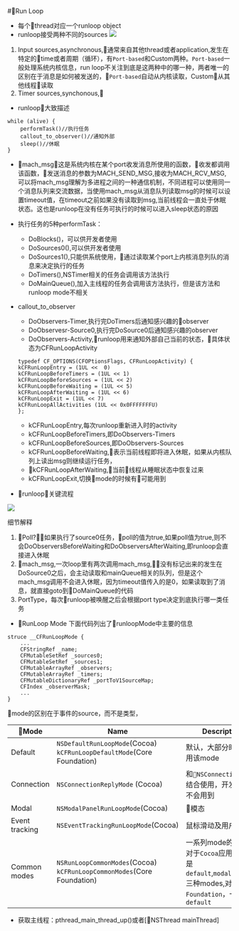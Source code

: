 #Run Loop
* 每个thread对应一个runloop object
* runloop接受两种不同的sources
![](/Users/maomaoshou/Documents/notes/assets/runloop.jpg)
1. Input sources,asynchronous,通常来自其他thread或者application,发生在特定的time或者周期（循环），有`Port-based`和Custom两种。`Port-based`一般处理系统内核信息，run loop不关注到底是这两种中的哪一种，两者唯一的区别在于消息是如何被发送的，`Port-based`自动从内核读取，Custom从其他线程读取
1. Timer sources,synchonous,
* runloop大致描述
 ```
 while (alive) {
     performTask()//执行任务
     callout_to_observer()//通知外部
     sleep()//休眠
 }
 ```
* mach_msg，这是系统内核在某个port收发消息所使用的函数，收发都调用该函数，发送消息的参数为MACH_SEND_MSG,接收为MACH_RCV_MSG,可以将mach_msg理解为多进程之间的一种通信机制，不同进程可以使用同一个消息队列来交流数据，当使用mach_msg从消息队列读取msg的时候可以设置timeout值，在timeout之前如果没有读取到msg,当前线程会一直处于休眠状态。这也是runloop在没有任务可执行的时候可以进入sleep状态的原因
* 执行任务的5种performTask：
    * DoBlocks()，可以供开发者使用
    * DoSources0(),可以供开发者使用
    * DoSources1(),只能供系统使用，通过读取某个port上内核消息列队的消息来决定执行的任务
    * DoTimers(),NSTimer相关的任务会调用该方法执行
    * DoMainQueue(),加入主线程的任务会调用该方法执行，但是该方法和runloop mode不相关
* callout_to_observer

    * DoObservers-Timer,执行完DoTimers后通知感兴趣的observer
    * DoObservesr-Source0,执行完DoSource0后通知感兴趣的observer
    * DoObservers-Activity,runloop用来通知外部自己当前的状态，具体状态为CFRunLoopActivity
    ```
    typedef CF_OPTIONS(CFOPtionsFlags, CFRunLoopActivity) {
    kCFRunLoopEntry = (1UL <<  0)
    kCFRunLoopBeforeTimers = (1UL << 1)
    kCFRunLoopBeforeSources = (1UL << 2)
    kCFRunLoopBeforeWaiting = (1UL << 5)
    kCFRunLoopAfterWaiting = (1UL << 6)
    kCFRunLoopExit = (1UL << 7)
    kCFRunLoopAllActivities (1UL << 0x0FFFFFFFU)
    };
    ```
    * kCFRunLoopEntry,每次runloop重新进入时的activity
    * kCFRunLoopBeforeTimers,即DoObservers-Timers
    * kCFRunLoopBeforeSources,即DoObservers-Sources
    * kCFRunLoopBeforeWaiting,表示当前线程即将进入休眠，如果从内核队列上读出msg则继续运行任务，
    * kCFRunLoopAfterWaiting,当前线程从睡眠状态中恢复过来
    * kCFRunLoopExit,切换mode的时候有可能用到
* runloop关键流程

![](/Users/maomaoshou/Documents/notes/assets/runloop-process.png)

细节解释
1. Poll?，如果执行了source0任务，poll的值为true,如果poll值为true,则不会DoObserversBeforeWaiting和DoObserversAfterWaiting,即runloop会直接进入休眠
1. mach_msg,一次loop里有两次调用mach_msg,没有标记出来的发生在DoSource0之后，会主动读取和mainQueue相关的队列，但是这个mach_msg调用不会进入休眠，因为timeout值传入的是0，如果读取到了消息，就直接goto到DoMainQueue的代码
1. PortType，每次runloop被唤醒之后会根据port type决定到底执行哪一类任务

* RunLoop Mode 下面代码列出了runloopMode中主要的信息
```
struce __CFRunLoopMode {
    ...
    CFStringRef _name;
    CFMutableSetRef _sources0;
    CFMutableSetRef _sources1;
    CFMutableArrayRef _observers;
    CFMutableArrayRef _timers;
    CFMutableDictionaryRef _portToV1SourceMap;
    CFIndex _observerMask;
    ...
}
```
mode的区别在于事件的source，而不是类型，

Mode | Name | Description
---------|----------|---------
 Default | `NSDefaultRunLoopMode`(Cocoa) `kCFRunLoopDefaultMode`(Core Foundation) | 默认，大部分时间都使用该mode
 Connection | `NSConnectionReplyMode` (Cocoa)| 和`NSConnection`对象结合使用，开发者几乎不会用到
 Modal | `NSModalPanelRunLoopMode`(Cocoa) | 模态
 Event tracking | `NSEventTrackingRunLoopMode`(Cocoa) | 鼠标滑动及用户滑动 
 Common modes | `NSRunLoopCommonModes`(Cocoa) `kCFRunLoopCommonModes`(Core Foundation) | 一系列mode的集合，对于`Cocoa`应用，一般是`default`,`modal`,`traking`三种modes,对于`Core Foundation`，一般只有`default`
* 获取主线程：pthread_main_thread_up()或者[NSThread mainThread]
